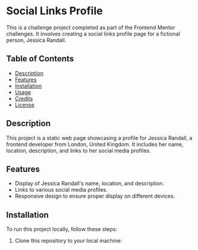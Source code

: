 # Social Links Profile

This is a challenge project completed as part of the Frontend Mentor challenges. It involves creating a social links profile page for a fictional person, Jessica Randall.

## Table of Contents

- [Description](#description)
- [Features](#features)
- [Installation](#installation)
- [Usage](#usage)
- [Credits](#credits)
- [License](#license)

## Description

This project is a static web page showcasing a profile for Jessica Randall, a frontend developer from London, United Kingdom. It includes her name, location, description, and links to her social media profiles.

## Features

- Display of Jessica Randall's name, location, and description.
- Links to various social media profiles.
- Responsive design to ensure proper display on different devices.

## Installation

To run this project locally, follow these steps:

1. Clone this repository to your local machine:


